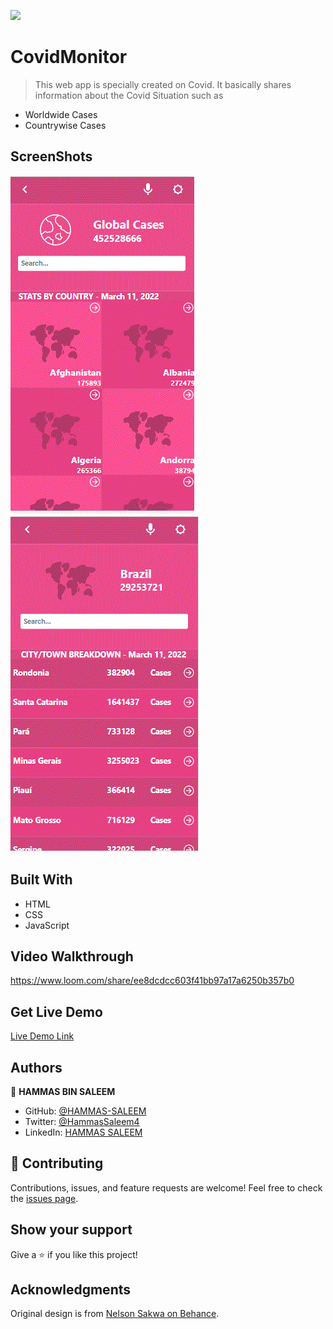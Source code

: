 ![](https://img.shields.io/badge/Microverse-blueviolet)

# CovidMonitor

> This web app is specially created on Covid. It basically shares information about the Covid Situation such as

- Worldwide Cases
- Countrywise Cases

## ScreenShots
![screenshot](./src/images/screenshots/react-capstone-01.GIF)
![screenshot](./src/images/screenshots/react-capstone-02.GIF)

## Built With

- HTML
- CSS
- JavaScript

## Video Walkthrough

https://www.loom.com/share/ee8dcdcc603f41bb97a17a6250b357b0

## Get Live Demo

[Live Demo Link](https://hammascovidmonitor.netlify.app/)

## Authors

👤 **HAMMAS BIN SALEEM**
- GitHub: [@HAMMAS-SALEEM](https://github.com/HAMMAS-SALEEM)
- Twitter: [@HammasSaleem4](https://twitter.com/HammasSaleem4)
- LinkedIn: [HAMMAS SALEEM](https://www.linkedin.com/in/hammas-saleem)

## 🤝 Contributing
Contributions, issues, and feature requests are welcome!
Feel free to check the [issues page](../../issues/).

## Show your support
Give a ⭐️ if you like this project!

## Acknowledgments
Original design is from [Nelson Sakwa on Behance](https://www.behance.net/sakwadesignstudio).
